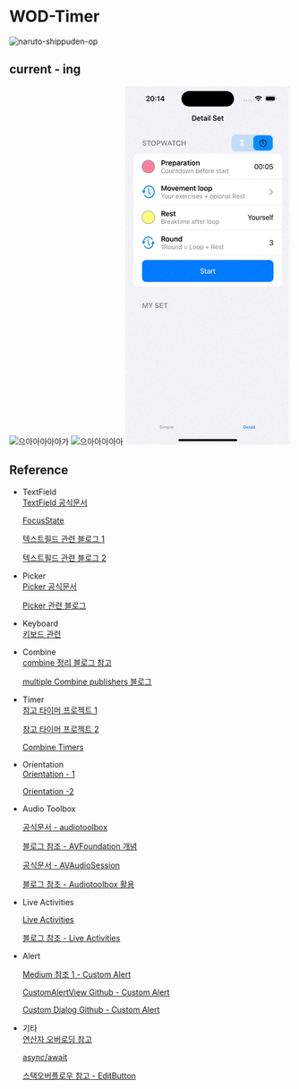 # WOD-Timer

![naruto-shippuden-op](https://github.com/BOLTB0X/WOD-Timer-app/assets/83914919/46390356-0983-4b42-917b-5a44cbbffbd4)

## current - ing

![으아아아아아가](https://github.com/BOLTB0X/WOD-Timer-app/blob/main/history/detail_%ED%83%80%EC%9D%B4%EB%A8%B8.gif?raw=true) ![으아아아아아](https://github.com/BOLTB0X/WOD-Timer-app/blob/main/history/detail_%EC%9A%B4%EB%8F%99%EB%A3%A8%ED%94%84%20%EC%84%A4%EC%A0%95.gif?raw=true) ![으아아아아아](https://github.com/BOLTB0X/WOD-Timer-app/blob/main/history/%EB%94%94%ED%85%8C%EC%9D%BC%EC%8A%A4%ED%86%B1%EC%9B%8C%EC%B9%98.gif?raw=true)
<br/>

## Reference

- TextField
  <br/>
  [TextField 공식문서](https://engineering.linecorp.com/ko/blog/line-pay-swiftui-textfield)
  <br/>

  [FocusState](https://developer.apple.com/documentation/swiftui/focusstate)
  <br/>

  [텍스트필드 관련 블로그 1](https://velog.io/@tmdckd232/SwiftUI-TextField-Dismissing-keyboard)
  <br/>

  [텍스트필드 관련 블로그 2](https://engineering.linecorp.com/ko/blog/line-pay-swiftui-textfield)
  <br/>

- Picker
  <br/>
  [Picker 공식문서](https://developer.apple.com/documentation/swiftui/picker)
  <br/>

  [Picker 관련 블로그 ](https://seons-dev.tistory.com/entry/Picker-%EC%99%80-DatePicker)
  <br/>

- Keyboard
  <br/>
  [키보드 관련](https://ios-development.tistory.com/1068)
  <br/>

- Combine
  <br/>
  [combine 정리 블로그 참고](https://icksw.tistory.com/category/iOS/Combine?page=3)
  <br/>

  [multiple Combine publishers 블로그](https://swiftwithmajid.com/2021/05/12/combining-multiple-combine-publishers-in-swift/)
  <br/>

- Timer
  <br/>
  [참고 타이머 프로젝트 1](https://digitalbunker.dev/recreating-the-ios-timer-in-swiftui/)
  <br/>

  [참고 타이머 프로젝트 2](https://programmingwithswift.com/build-a-stopwatch-app-with-swiftui/)
  <br/>

  [Combine Timers](https://cozzin.tistory.com/34)
  <br/>

- Orientation
  <br/>
  [Orientation - 1](https://sarunw.com/posts/how-to-preview-a-device-in-landscape-orientation-with-swiftui-previews/)
  <br/>

  [Orientation -2](https://developer.apple.com/forums/thread/126878)
  <br/>

- Audio Toolbox
  <br/>

  [공식문서 - audiotoolbox](https://developer.apple.com/documentation/audiotoolbox/)
  <br/>

  [블로그 참조 - AVFoundation 개념](https://ios-development.tistory.com/927)
  <br/>

  [공식문서 - AVAudioSession](https://developer.apple.com/documentation/avfaudio/avaudiosession)
  <br/>

  [블로그 참조 - Audiotoolbox 활용](https://medium.com/the-swift-blog/play-short-sound-in-ios-using-audiotoolbox-5ec6a39bab1a)
  <br/>

- Live Activities
  <br/>

  [Live Activities](https://developer.apple.com/design/human-interface-guidelines/live-activities)
  <br/>

  [블로그 참조 - Live Activities](https://velog.io/@maddie/iOS-Live-Activity-%EB%9D%BC%EC%9D%B4%EB%B8%8C-%EC%95%A1%ED%8B%B0%EB%B9%84%ED%8B%B0)
  <br/>

- Alert
  <br/>

  [Medium 참조 1 - Custom Alert](https://levelup.gitconnected.com/custom-alerts-in-swift-using-swiftentrykit-fcb729a69f9ac)
  <br/>

  [CustomAlertView Github - Custom Alert](https://github.com/devendrabhumca12/CustomAlertView/tree/main)
  <br/>

  [Custom Dialog Github - Custom Alert](https://github.com/mikina/SwiftUICustomDialog)
  <br/>

- 기타
  <br/>
  [연산자 오버로딩 참고](https://kka7.tistory.com/73)
  <br/>

  [async/await](https://azamsharp.medium.com/beginning-async-await-in-ios-15-and-swift-5-5-1086b50b8f3d)
  <br/>

  [스택오버플로우 참고 - EditButton](https://stackoverflow.com/questions/57344305/swiftui-button-as-editbutton)
  <br/>
